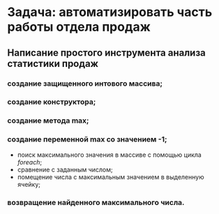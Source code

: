 # Задача: автоматизировать часть работы отдела продаж 
## Написание простого инструмента анализа статистики продаж 
### создание защищенного интового массива;
### создание конструктора;

### создание метода **max**;
### создание переменной **max** со значением -1;
* поиск максимального значения  в массиве с помощью цикла *foreach*;
* сравнение с заданным числом;
* помещение числа с максимальным значением в выделенную ячейку;
### возвращение найденного максимального числа.
